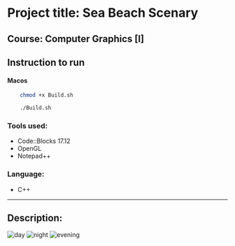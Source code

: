 # Project title: Sea Beach Scenary
## Course: Computer Graphics [I]




## Instruction to run 

#### Macos

```bash
    chmod +x Build.sh
```

```bash
    ./Build.sh
```

### Tools used:


- Code::Blocks 17.12
- OpenGL
- Notepad++


### Language:

- C++

---

## Description:


![day](https://user-images.githubusercontent.com/94465005/183714840-8c21f4c5-a0a6-475e-b8f8-c4a9aa770d40.PNG)
![night](https://user-images.githubusercontent.com/94465005/183714878-f5504d00-89af-4508-8657-2c03f8c56a80.PNG)
![evening](https://user-images.githubusercontent.com/94465005/183714888-ff9a22af-325e-44be-ae07-2abb4709a7bb.PNG)

